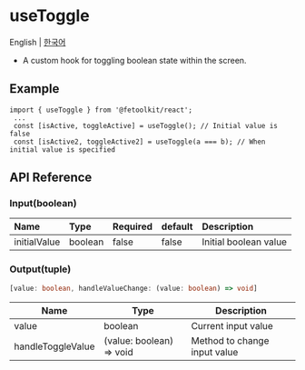 # useToggle

English | [한국어](../ko/hook_usetoggle.md)

- A custom hook for toggling boolean state within the screen.

## Example

```tsx
import { useToggle } from '@fetoolkit/react';
 ...
 const [isActive, toggleActive] = useToggle(); // Initial value is false
 const [isActive2, toggleActive2] = useToggle(a === b); // When initial value is specified
```

## API Reference

### Input(boolean)

| Name         | Type    | Required | default | Description           |
| :----------- | :------ | :------- | :------ | :-------------------- |
| initialValue | boolean | false    | false   | Initial boolean value |

### Output(tuple)

```typescript
[value: boolean, handleValueChange: (value: boolean) => void]
```

| Name              | Type                     | Description                  |
| ----------------- | ------------------------ | ---------------------------- |
| value             | boolean                  | Current input value          |
| handleToggleValue | (value: boolean) => void | Method to change input value |
